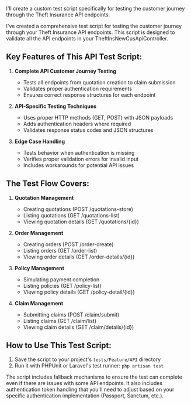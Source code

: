 I'll create a custom test script specifically for testing the customer journey through the Theft Insurance API endpoints.

I've created a comprehensive test script for testing the customer journey through your Theft Insurance API endpoints. This script is designed to validate all the API endpoints in your TheftInsNewCusApiController.

## Key Features of This API Test Script:

1. **Complete API Customer Journey Testing**
   - Tests all endpoints from quotation creation to claim submission
   - Validates proper authentication requirements
   - Ensures correct response structures for each endpoint

2. **API-Specific Testing Techniques**
   - Uses proper HTTP methods (GET, POST) with JSON payloads
   - Adds authentication headers where required
   - Validates response status codes and JSON structures

3. **Edge Case Handling**
   - Tests behavior when authentication is missing
   - Verifies proper validation errors for invalid input
   - Includes workarounds for potential API issues

## The Test Flow Covers:

1. **Quotation Management**
   - Creating quotations (POST /quotations-store)
   - Listing quotations (GET /quotations-list)
   - Viewing quotation details (GET /quotations/{id})

2. **Order Management**
   - Creating orders (POST /order-create)
   - Listing orders (GET /order-list)
   - Viewing order details (GET /order-details/{id})

3. **Policy Management**
   - Simulating payment completion
   - Listing policies (GET /policy-list)
   - Viewing policy details (GET /policy-detail/{id})

4. **Claim Management**
   - Submitting claims (POST /claim/submit)
   - Listing claims (GET /claim/list)
   - Viewing claim details (GET /claim/details/{id})

## How to Use This Test Script:

1. Save the script to your project's `tests/Feature/API` directory
2. Run it with PHPUnit or Laravel's test runner: `php artisan test`

The script includes fallback mechanisms to ensure the test can complete even if there are issues with some API endpoints. It also includes authentication token handling that you'll need to adjust based on your specific authentication implementation (Passport, Sanctum, etc.).
